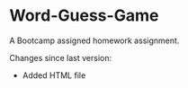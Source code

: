 # Word-Guess-Game
A Bootcamp assigned homework assignment.

Changes since last version:
- Added HTML file
